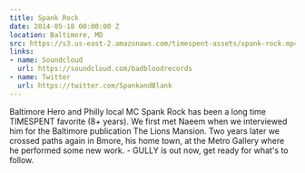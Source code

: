 ```yaml
---
title: Spank Rock
date: 2014-05-18 00:00:00 Z
location: Baltimore, MD
src: https://s3.us-east-2.amazonaws.com/timespent-assets/spank-rock.mp4
links:
- name: Soundcloud
  url: https://soundcloud.com/badbloodrecords
- name: Twitter
  url: https://twitter.com/SpankandBlank
---
```


Baltimore Hero and Philly local MC Spank Rock has been a long time TIMESPENT favorite (8+ years). We first met Naeem when we interviewed him for the Baltimore publication The Lions Mansion. Two years later we crossed paths again in Bmore, his home town, at the Metro Gallery where he performed some new work. - GULLY is out now, get ready for what's to follow.
